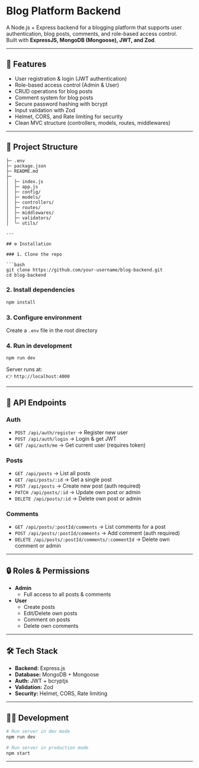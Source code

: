 # Blog Platform Backend

A Node.js + Express backend for a blogging platform that supports user authentication, blog posts, comments, and role-based access control.  
Built with **ExpressJS, MongoDB (Mongoose), JWT, and Zod**.

---

## 🚀 Features

- User registration & login (JWT authentication)
- Role-based access control (Admin & User)
- CRUD operations for blog posts
- Comment system for blog posts
- Secure password hashing with bcrypt
- Input validation with Zod
- Helmet, CORS, and Rate limiting for security
- Clean MVC structure (controllers, models, routes, middlewares)

---

## 📂 Project Structure

```backend/
├─ .env
├─ package.json
├─ README.md
├─
│  ├─ index.js
│  ├─ app.js
│  ├─ config/
│  ├─ models/
│  ├─ controllers/
│  ├─ routes/
│  ├─ middlewares/
│  ├─ validators/
│  └─ utils/

---

## ⚙️ Installation

### 1. Clone the repo

```bash
git clone https://github.com/your-username/blog-backend.git
cd blog-backend
```

### 2. Install dependencies

```bash
npm install
```

### 3. Configure environment

Create a `.env` file in the root directory

### 4. Run in development

```bash
npm run dev
```

Server runs at:  
👉 `http://localhost:4000`

---

## 📡 API Endpoints

### **Auth**

- `POST /api/auth/register` → Register new user
- `POST /api/auth/login` → Login & get JWT
- `GET /api/auth/me` → Get current user (requires token)

### **Posts**

- `GET /api/posts` → List all posts
- `GET /api/posts/:id` → Get a single post
- `POST /api/posts` → Create new post (auth required)
- `PATCH /api/posts/:id` → Update own post or admin
- `DELETE /api/posts/:id` → Delete own post or admin

### **Comments**

- `GET /api/posts/:postId/comments` → List comments for a post
- `POST /api/posts/:postId/comments` → Add comment (auth required)
- `DELETE /api/posts/:postId/comments/:commentId` → Delete own comment or admin

---

## 🔒 Roles & Permissions

- **Admin**
  - Full access to all posts & comments
- **User**
  - Create posts
  - Edit/Delete own posts
  - Comment on posts
  - Delete own comments

---

## 🛠️ Tech Stack

- **Backend:** Express.js
- **Database:** MongoDB + Mongoose
- **Auth:** JWT + bcryptjs
- **Validation:** Zod
- **Security:** Helmet, CORS, Rate limiting

---

## 🧑‍💻 Development

```bash
# Run server in dev mode
npm run dev

# Run server in production mode
npm start

```

---

